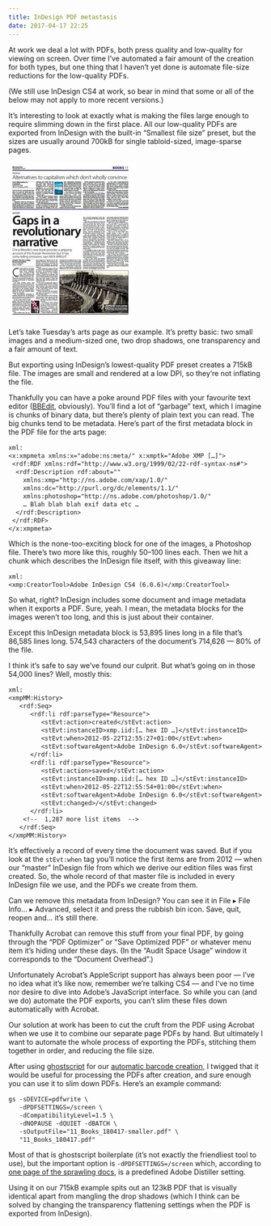 ```yaml
---
title: InDesign PDF metastasis
date: 2017-04-17 22:25
---
```


At work we deal a lot with PDFs, both press quality and low-quality for viewing on screen. Over time I’ve automated a fair amount of the creation for both types, but one thing that I haven’t yet done is automate file-size reductions for the low-quality PDFs.

(We still use InDesign CS4 at work, so bear in mind that some or all of the below may not apply to more recent versions.)

It’s interesting to look at exactly what is making the files large enough to require slimming down in the first place. All our low-quality PDFs are exported from InDesign with the built-in “Smallest file size” preset, but the sizes are usually around 700kB for single tabloid-sized, image-sparse pages.

<img src="/images/2017-04-17-arts-full.jpg"
     width="250"
     height="312"
     class="pull-right"
     alt="A low-quality image of a Morning Star arts page.">

Let’s take Tuesday’s arts page as our example. It’s pretty basic: two small images and a medium-sized one, two drop shadows, one transparency and a fair amount of text.

But exporting using InDesign’s lowest-quality PDF preset creates a 715kB file. The images are small and rendered at a low DPI, so they’re not inflating the file.

Thankfully you can have a poke around PDF files with your favourite text editor ([BBEdit][], obviously). You’ll find a lot of “garbage” text, which I imagine is chunks of binary data, but there’s plenty of plain text you can read. The big chunks tend to be metadata. Here’s part of the first metadata block in the PDF file for the arts page:

[BBEdit]: http://www.barebones.com/products/bbedit/

    xml:
    <x:xmpmeta xmlns:x="adobe:ns:meta/" x:xmptk="Adobe XMP […]">
     <rdf:RDF xmlns:rdf="http://www.w3.org/1999/02/22-rdf-syntax-ns#">
      <rdf:Description rdf:about=""
        xmlns:xmp="http://ns.adobe.com/xap/1.0/"
        xmlns:dc="http://purl.org/dc/elements/1.1/"
        xmlns:photoshop="http://ns.adobe.com/photoshop/1.0/"
        … Blah blah blah exif data etc …
      </rdf:Description>
     </rdf:RDF>
    </x:xmpmeta>

Which is the none-too-exciting block for one of the images, a Photoshop file. There’s two more like this, roughly 50–100 lines each. Then we hit a chunk which describes the InDesign file itself, with this giveaway line:

    xml:
    <xmp:CreatorTool>Adobe InDesign CS4 (6.0.6)</xmp:CreatorTool>

So what, right? InDesign includes some document and image metadata when it exports a PDF. Sure, yeah. I mean, the metadata blocks for the images weren’t too long, and this is just about their container.

Except this InDesign metadata block is 53,895 lines long in a file that’s 86,585 lines long. 574,543 characters of the document’s 714,626 — 80% of the file.

I think it’s safe to say we’ve found our culprit. But what’s going on in those 54,000 lines? Well, mostly this:

    xml:
    <xmpMM:History>
       <rdf:Seq>
          <rdf:li rdf:parseType="Resource">
             <stEvt:action>created</stEvt:action>
             <stEvt:instanceID>xmp.iid:[… hex ID …]</stEvt:instanceID>
             <stEvt:when>2012-05-22T12:55:27+01:00</stEvt:when>
             <stEvt:softwareAgent>Adobe InDesign 6.0</stEvt:softwareAgent>
          </rdf:li>
          <rdf:li rdf:parseType="Resource">
             <stEvt:action>saved</stEvt:action>
             <stEvt:instanceID>xmp.iid:[… hex ID …]</stEvt:instanceID>
             <stEvt:when>2012-05-22T12:55:54+01:00</stEvt:when>
             <stEvt:softwareAgent>Adobe InDesign 6.0</stEvt:softwareAgent>
             <stEvt:changed>/</stEvt:changed>
          </rdf:li>
        <!--  1,287 more list items  -->
       </rdf:Seq>
    </xmpMM:History>

It’s effectively a record of every time the document was saved. But if you look at the `stEvt:when` tag you’ll notice the first items are from 2012 — when our “master” InDesign file from which we derive our edition files was first created. So, the whole record of that master file is included in every InDesign file we use, and the PDFs we create from them.

Can we remove this metadata from InDesign? You can see it in <span class="osx-menu">File ▸ File Info… ▸ Advanced</span>, select it and press the rubbish bin icon. Save, quit, reopen and… it’s still there.

Thankfully Acrobat can remove this stuff from your final PDF, by going through the “PDF Optimizer” or “Save Optimized PDF” or whatever menu item it’s hiding under these days. (In the “Audit Space Usage” window it corresponds to the “Document Overhead”.)

Unfortunately Acrobat’s AppleScript support has always been poor — I’ve no idea what it’s like now, remember we’re talking CS4 — and I’ve no time nor desire to dive into Adobe’s JavaScript interface. So while you can (and we do) automate the PDF exports, you can’t slim these files down automatically with Acrobat.

Our solution at work has been to cut the cruft from the PDF using Acrobat when we use it to combine our separate page PDFs by hand. But ultimately I want to automate the whole process of exporting the PDFs, stitching them together in order, and reducing the file size.

After using [ghostscript][] for our [automatic barcode creation][barcode], I twigged that it would be useful for processing the PDFs after creation, and sure enough you can use it to slim down PDFs. Here’s an example command:

[ghostscript]: https://ghostscript.com
[barcode]: https://github.com/ppps/ms-barcode

    gs -sDEVICE=pdfwrite \
       -dPDFSETTINGS=/screen \
       -dCompatibilityLevel=1.5 \
       -dNOPAUSE -dQUIET -dBATCH \
       -sOutputFile="11_Books_180417-smaller.pdf" \
       "11_Books_180417.pdf"

Most of that is ghostscript boilerplate (it’s not exactly the friendliest tool to use), but the important option is `-dPDFSETTINGS=/screen` which, according to [one page of the sprawling docs][pdfsettings], is a predefined Adobe Distiller setting.

[pdfsettings]: https://ghostscript.com/doc/9.14/Ps2pdf.htm#Options

Using it on our 715kB example spits out an 123kB PDF that is visually identical apart from mangling the drop shadows (which I think can be solved by changing the transparency flattening settings when the PDF is exported from InDesign).
